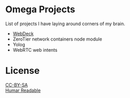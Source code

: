 # Omega Projects

List of projects I have laying around corners of my brain.

* [WebDeck](/asbjornenge/omega-projects/issues/1)
* ZeroTier network containers node module
* Yolog
* WebRTC web intents

# License

[CC-BY-SA](https://creativecommons.org/licenses/by-sa/4.0/legalcode)  
[Humar Readable](https://creativecommons.org/licenses/by-sa/4.0/)
